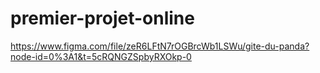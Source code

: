 # premier-projet-online
https://www.figma.com/file/zeR6LFtN7rOGBrcWb1LSWu/gite-du-panda?node-id=0%3A1&t=5cRQNGZSpbyRXOkp-0